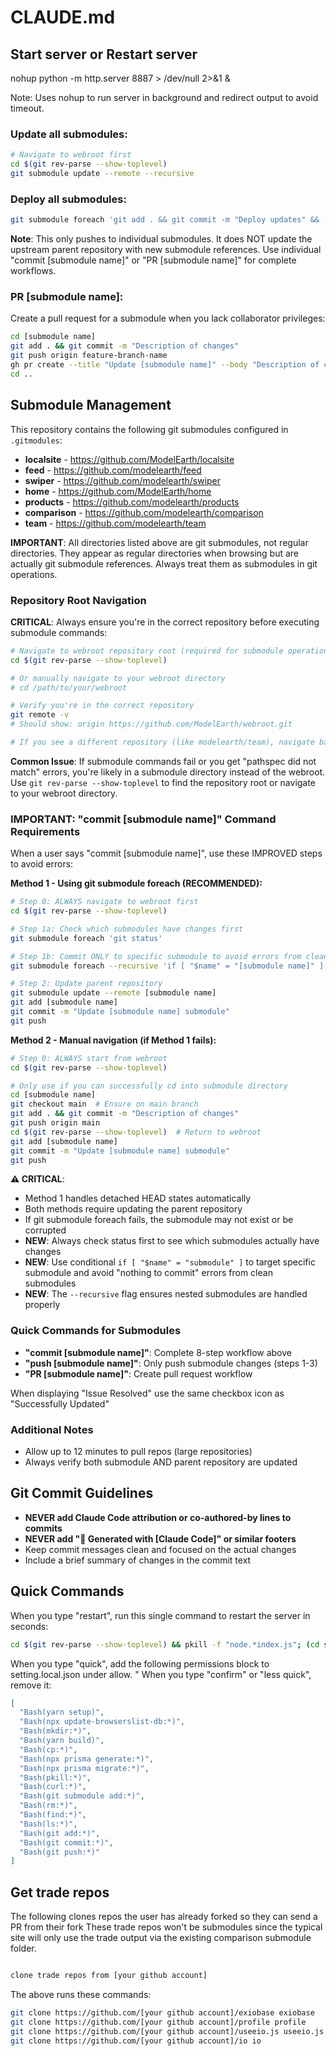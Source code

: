 # CLAUDE.md

## Start server or Restart server

nohup python -m http.server 8887 > /dev/null 2>&1 &

Note: Uses nohup to run server in background and redirect output to avoid timeout.

### Update all submodules:
```bash
# Navigate to webroot first
cd $(git rev-parse --show-toplevel)
git submodule update --remote --recursive
```

### Deploy all submodules:
```bash
git submodule foreach 'git add . && git commit -m "Deploy updates" && (git push origin main || git push origin master)'
```
**Note**: This only pushes to individual submodules. It does NOT update the upstream parent repository with new submodule references. Use individual "commit [submodule name]" or "PR [submodule name]" for complete workflows.

### PR [submodule name]:
Create a pull request for a submodule when you lack collaborator privileges:
```bash
cd [submodule name]
git add . && git commit -m "Description of changes"
git push origin feature-branch-name
gh pr create --title "Update [submodule name]" --body "Description of changes"
cd ..
```

## Submodule Management

This repository contains the following git submodules configured in `.gitmodules`:
- **localsite** - https://github.com/ModelEarth/localsite
- **feed** - https://github.com/modelearth/feed  
- **swiper** - https://github.com/modelearth/swiper
- **home** - https://github.com/ModelEarth/home
- **products** - https://github.com/modelearth/products
- **comparison** - https://github.com/modelearth/comparison
- **team** - https://github.com/modelearth/team

**IMPORTANT**: All directories listed above are git submodules, not regular directories. They appear as regular directories when browsing but are actually git submodule references. Always treat them as submodules in git operations.

### Repository Root Navigation
**CRITICAL**: Always ensure you're in the correct repository before executing submodule commands:

```bash
# Navigate to webroot repository root (required for submodule operations)
cd $(git rev-parse --show-toplevel)

# Or manually navigate to your webroot directory
# cd /path/to/your/webroot

# Verify you're in the correct repository
git remote -v
# Should show: origin https://github.com/ModelEarth/webroot.git

# If you see a different repository (like modelearth/team), navigate back to webroot first
```

**Common Issue**: If submodule commands fail or you get "pathspec did not match" errors, you're likely in a submodule directory instead of the webroot. Use `git rev-parse --show-toplevel` to find the repository root or navigate to your webroot directory.

### IMPORTANT: "commit [submodule name]" Command Requirements
When a user says "commit [submodule name]", use these IMPROVED steps to avoid errors:

**Method 1 - Using git submodule foreach (RECOMMENDED):**
```bash
# Step 0: ALWAYS navigate to webroot first
cd $(git rev-parse --show-toplevel)

# Step 1a: Check which submodules have changes first
git submodule foreach 'git status'

# Step 1b: Commit ONLY to specific submodule to avoid errors from clean submodules
git submodule foreach --recursive 'if [ "$name" = "[submodule name]" ]; then git add . && git commit -m "Description of changes" && git push origin HEAD:main; fi'

# Step 2: Update parent repository 
git submodule update --remote [submodule name]
git add [submodule name] 
git commit -m "Update [submodule name] submodule"
git push
```

**Method 2 - Manual navigation (if Method 1 fails):**
```bash
# Step 0: ALWAYS start from webroot
cd $(git rev-parse --show-toplevel)

# Only use if you can successfully cd into submodule directory
cd [submodule name]
git checkout main  # Ensure on main branch
git add . && git commit -m "Description of changes"
git push origin main
cd $(git rev-parse --show-toplevel)  # Return to webroot
git add [submodule name]
git commit -m "Update [submodule name] submodule" 
git push
```

**⚠️ CRITICAL**: 
- Method 1 handles detached HEAD states automatically
- Both methods require updating the parent repository
- If git submodule foreach fails, the submodule may not exist or be corrupted
- **NEW**: Always check status first to see which submodules actually have changes
- **NEW**: Use conditional `if [ "$name" = "submodule" ]` to target specific submodule and avoid "nothing to commit" errors from clean submodules
- **NEW**: The `--recursive` flag ensures nested submodules are handled properly

### Quick Commands for Submodules
- **"commit [submodule name]"**: Complete 8-step workflow above
- **"push [submodule name]"**: Only push submodule changes (steps 1-3)
- **"PR [submodule name]"**: Create pull request workflow

When displaying "Issue Resolved" use the same checkbox icon as "Successfully Updated"

### Additional Notes
- Allow up to 12 minutes to pull repos (large repositories)
- Always verify both submodule AND parent repository are updated

## Git Commit Guidelines
- **NEVER add Claude Code attribution or co-authored-by lines to commits**
- **NEVER add "🤖 Generated with [Claude Code]" or similar footers**
- Keep commit messages clean and focused on the actual changes
- Include a brief summary of changes in the commit text

## Quick Commands

When you type "restart", run this single command to restart the server in seconds:
```bash
cd $(git rev-parse --show-toplevel) && pkill -f "node.*index.js"; (cd server && NODE_ENV=production nohup node index.js > /dev/null 2>&1 &)
```

When you type "quick", add the following permissions block to setting.local.json under allow. "
When you type "confirm" or "less quick", remove it:
```json
[
  "Bash(yarn setup)",
  "Bash(npx update-browserslist-db:*)",
  "Bash(mkdir:*)",
  "Bash(yarn build)",
  "Bash(cp:*)",
  "Bash(npx prisma generate:*)",
  "Bash(npx prisma migrate:*)",
  "Bash(pkill:*)",
  "Bash(curl:*)",
  "Bash(git submodule add:*)",
  "Bash(rm:*)",
  "Bash(find:*)",
  "Bash(ls:*)",
  "Bash(git add:*)",
  "Bash(git commit:*)",
  "Bash(git push:*)"
]
```

## Get trade repos

The following clones repos the user has already forked so they can send a PR from their fork These trade repos won't be submodules since the typical site will only use the trade output via the existing comparison submodule folder.

```bash

clone trade repos from [your github account]

```

The above runs these commands:
```bash
git clone https://github.com/[your github account]/exiobase exiobase
git clone https://github.com/[your github account]/profile profile
git clone https://github.com/[your github account]/useeio.js useeio.js
git clone https://github.com/[your github account]/io io
```
